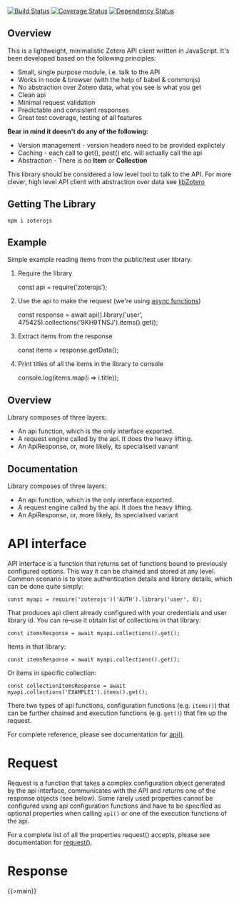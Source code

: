 [![Build Status](https://travis-ci.org/tnajdek/zoterojs.svg?branch=master)](https://travis-ci.org/tnajdek/zoterojs)
[![Coverage Status](https://coveralls.io/repos/github/tnajdek/zoterojs/badge.svg?branch=master)](https://coveralls.io/github/tnajdek/zoterojs?branch=master)
[![Dependency Status](https://david-dm.org/tnajdek/zoterojs.svg)](https://david-dm.org/tnajdek/zoterojs)

Overview
--------
This is a lightweight, minimalistic Zotero API client written in JavaScript. It's been developed based on the following principles:

* Small, single purpose module, i.e. talk to the API
* Works in node & browser (with the help of babel & commonjs)
* No abstraction over Zotero data, what you see is what you get
* Clean api
* Minimal request validation
* Predictable and consistent responses
* Great test coverage, testing of all features

**Bear in mind it doesn't do any of the following:**

* Version management - version headers need to be provided explictely
* Caching - each call to get(), post() etc. will actually call the api
* Abstraction - There is no **Item** or **Collection**

This library should be considered a low level tool to talk to the API. For more clever, high level API client with abstraction over data see [libZotero](https://github.com/fcheslack/libZoteroJS)

Getting The Library
-------------------

	npm i zoterojs


Example
-----------

Simple example reading items from the public/test user library.

1. Require the library

	const api = require('zoterojs');

1. Use the api to make the request (we're using [async functions](https://developer.mozilla.org/en-US/docs/Web/JavaScript/Reference/Statements/async_function))

	const response = await api().library('user', 475425).collections('9KH9TNSJ').items().get();

1. Extract items from the response

	const items = response.getData();

1. Print titles of all the items in the library to console

	console.log(items.map(i => i.title));


Overview
--------

Library composes of three layers:

* An api function, which is the only interface exported.
* A request engine called by the api. It does the heavy lifting.
* An ApiResponse, or, more likely, its specialised variant


Documentation
-------------

Library composes of three layers:

* An api function, which is the only interface exported.
* A request engine called by the api. It does the heavy lifting.
* An ApiResponse, or, more likely, its specialised variant


API interface
=============

API interface is a function that returns set of functions bound to previously configured options. This way it can be chained and stored at any level. Common scenario is to store authentication details and library details, which can be done quite simply:

	const myapi = require('zoterojs')('AUTH').library('user', 0);

That produces api client already configured with your credentials and user library id. You can re-use it obtain list of collections in that library:

	const itemsResponse = await myapi.collections().get();

Items in that library:

	const itemsResponse = await myapi.collections().get();

Or items in specific collection:

	const collectionItemsResponse = await myapi.collections('EXAMPLE1').items().get();

There two types of api functions, configuration functions (e.g. `items()`) that can be further chained and execution functions (e.g. `get()`) that fire up the request. 

For complete reference, please see documentation for <a href="#module_api">api()</a>.

Request
=======

Request is a function that takes a complex configuration object generated by the api interface, communicates with the API and returns one of the response objects (see below). Some rarely used properties cannot be configured using api configuration functions and have to be specified as optional properties when calling `api()` or one of the execution functions of the api.

For a complete list of all the properties request() accepts, please see documentation for <a href="#module_request">request()</a>.

Response
========



{{>main}}

